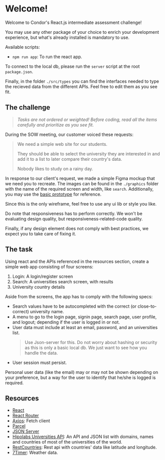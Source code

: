 # Welcome!

Welcome to Condor's React.js intermediate assessment challenge!

You may use any other package of your choice to enrich your development experience, but what's already installed is mandatory to use.

Available scripts:

- `npm run app`: To run the react app.

To connect to the local db, please run the `server` script at the root `package.json`.

Finally, in the folder `./src/types` you can find the interfaces needed to type the recieved data from the different APIs. Feel free to edit them as you see fit.

## The challenge

> _Tasks are not ordered or weighted! Before coding, read all the items carefully and prioritize as you see fit._

During the SOW meeting, our customer voiced these requests:

> We need a simple web site for our students.
>
> They should be able to select the university they are interested in and add it to a list to later compare their country's data.
>
> Nobody likes to study on a rainy day.

In response to our client's request, we made a simple Figma mockup that we need you to recreate. The images can be found in the `./graphics` folder with the name of the required screen and width, like `search`. Additionally, you may use the [basic prototype](https://www.figma.com/proto/K54hpF6ajDqzPHCQJ9xK8T/Untitled?page-id=0%3A1&node-id=3%3A694&viewport=241%2C48%2C0.25&scaling=scale-down&starting-point-node-id=3%3A694) for reference.

Since this is the only wireframe, feel free to use any ui lib or style you like.

Do note that responsiveness has to perform correctly. We won't be evaluating design quality, but responsiveness-related-code quality.

Finally, if any design element does not comply with best practices, we expect you to take care of fixing it.

## The task

Using react and the APIs referenced in the resources section, create a simple web app consisting of four screens:

1. Login: A login/register screen
1. Search: A universities search screen, with results
1. University country details

Aside from the screens, the app has to comply with the following specs:

- Search values have to be autocompleted with the correct (or close-to-correct) university name.
- A menu to go to the login page, signin page, search page, user profile, and logout; depending if the user is logged in or not.
- User data must include at least an email, password, and an universities list.
  > Use Json-server for this. Do not worry about hashing or security as this is only a basic local db. We just want to see how you handle the data.
- User session must persist.

Personal user data (like the email) may or may not be shown depending on your preference, but a way for the user to identify that he/she is logged is required.

## Resources

- [React](https://reactjs.org/)
- [React Router](https://reactrouter.com/docs/en/v6)
- [Axios](https://axios-http.com/docs/intro): Fetch client
- [Parcel](https://parceljs.org/recipes/react/)
- [JSON Server](https://github.com/typicode/json-server#getting-started)
- [Hipolabs Universities API](https://github.com/Hipo/university-domains-list-api): An API and JSON list with domains, names and countries of most of the universities of the world.
- [RestCountries](https://restcountries.com/#api-endpoints-v3-name): Rest api with countries' data like latitude and longitude.
- [7Timer](https://github.com/Yeqzids/7timer-issues/wiki/Wiki): Weather data.
